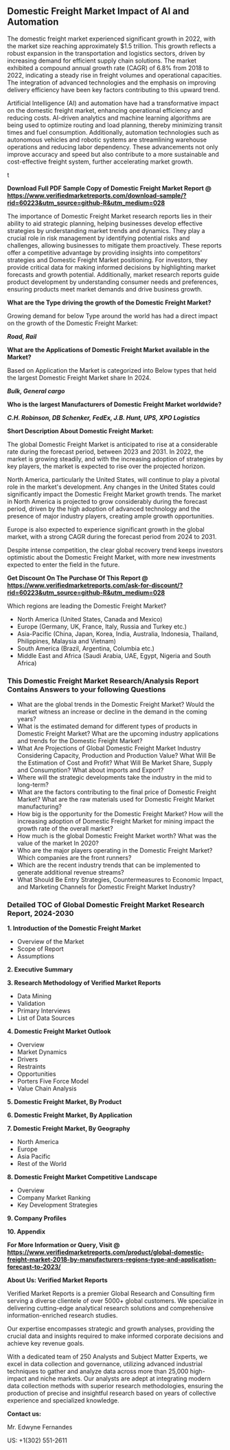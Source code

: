 <h2>Domestic Freight Market Impact of AI and Automation</h2><p>The domestic freight market experienced significant growth in 2022, with the market size reaching approximately $1.5 trillion. This growth reflects a robust expansion in the transportation and logistics sectors, driven by increasing demand for efficient supply chain solutions. The market exhibited a compound annual growth rate (CAGR) of 6.8% from 2018 to 2022, indicating a steady rise in freight volumes and operational capacities. The integration of advanced technologies and the emphasis on improving delivery efficiency have been key factors contributing to this upward trend.</p><p>Artificial Intelligence (AI) and automation have had a transformative impact on the domestic freight market, enhancing operational efficiency and reducing costs. AI-driven analytics and machine learning algorithms are being used to optimize routing and load planning, thereby minimizing transit times and fuel consumption. Additionally, automation technologies such as autonomous vehicles and robotic systems are streamlining warehouse operations and reducing labor dependency. These advancements not only improve accuracy and speed but also contribute to a more sustainable and cost-effective freight system, further accelerating market growth.</p>t</p><p id="" class=""><strong>Download Full PDF Sample Copy of Domestic Freight Market Report @ <a href="https://www.verifiedmarketreports.com/download-sample/?rid=60223&utm_source=github-R&utm_medium=028" target="_blank">https://www.verifiedmarketreports.com/download-sample/?rid=60223&utm_source=github-R&utm_medium=028</a></strong></p><p>The importance of&nbsp;Domestic Freight Market research reports lies in their ability to aid strategic planning, helping businesses develop effective strategies by understanding market trends and dynamics. They play a crucial role in risk management by identifying potential risks and challenges, allowing businesses to mitigate them proactively. These reports offer a competitive advantage by providing insights into competitors' strategies and Domestic Freight Market positioning. For investors, they provide critical data for making informed decisions by highlighting market forecasts and growth potential. Additionally, market research reports guide product development by understanding consumer needs and preferences, ensuring products meet market demands and drive business growth.</p><p><strong>What are the&nbsp;Type driving the growth of the Domestic Freight Market?</strong></p><p id="" class="">Growing demand for below Type around the world has had a direct impact on the growth of the Domestic Freight Market:</p><em><strong>Road, Rail</strong></em></p><strong>What are the&nbsp;Applications&nbsp;of Domestic Freight Market available in the Market?</strong></p><p id="" class="">Based on Application the Market is categorized into Below types that held the largest Domestic Freight Market share In 2024.</p><em><strong>Bulk, General cargo</strong></em></p><strong>Who is the largest Manufacturers of Domestic Freight Market worldwide?</strong></p><p><em><strong>C.H. Robinson, DB Schenker, FedEx, J.B. Hunt, UPS, XPO Logistics</strong></em></p><p id="" class=""><strong>Short Description About Domestic Freight Market:</strong></p><p>The global Domestic Freight Market is anticipated to rise at a considerable rate during the forecast period, between 2023 and 2031. In 2022, the market is growing steadily, and with the increasing adoption of strategies by key players, the market is expected to rise over the projected horizon.</p><p>North America, particularly the United States, will continue to play a pivotal role in the market's development. Any changes in the United States could significantly impact the Domestic Freight Market growth trends. The market in North America is projected to grow considerably during the forecast period, driven by the high adoption of advanced technology and the presence of major industry players, creating ample growth opportunities.</p><p>Europe is also expected to experience significant growth in the global market, with a strong CAGR during the forecast period from 2024 to 2031.</p><p>Despite intense competition, the clear global recovery trend keeps investors optimistic about the Domestic Freight Market, with more new investments expected to enter the field in the future.</p><p id="" class=""><strong>Get Discount On The Purchase Of This Report @ <a href="https://www.verifiedmarketreports.com/ask-for-discount/?rid=60223&utm_source=github-R&utm_medium=028" target="_blank">https://www.verifiedmarketreports.com/ask-for-discount/?rid=60223&utm_source=github-R&utm_medium=028</a></strong></p>Which regions are leading the Domestic Freight Market?</p><ul><li>North America (United States, Canada and Mexico)</li><li>Europe (Germany, UK, France, Italy, Russia and Turkey etc.)</li><li>Asia-Pacific (China, Japan, Korea, India, Australia, Indonesia, Thailand, Philippines, Malaysia and Vietnam)</li><li>South America (Brazil, Argentina, Columbia etc.)</li><li>Middle East and Africa (Saudi Arabia, UAE, Egypt, Nigeria and South Africa)</li></ul><h3 id="" class="">This Domestic Freight Market Research/Analysis Report Contains Answers to your following Questions</h3><ul><li>What are the global trends in the Domestic Freight Market? Would the market witness an increase or decline in the demand in the coming years?</li><li>What is the estimated demand for different types of products in Domestic Freight Market? What are the upcoming industry applications and trends for the Domestic Freight Market?</li><li>What Are Projections of Global Domestic Freight Market Industry Considering Capacity, Production and Production Value? What Will Be the Estimation of Cost and Profit? What Will Be Market Share, Supply and Consumption? What about imports and Export?</li><li>Where will the strategic developments take the industry in the mid to long-term?</li><li>What are the factors contributing to the final price of Domestic Freight Market? What are the raw materials used for Domestic Freight Market manufacturing?</li><li>How big is the opportunity for the Domestic Freight Market? How will the increasing adoption of Domestic Freight Market for mining impact the growth rate of the overall market?</li><li>How much is the global Domestic Freight Market worth? What was the value of the market In 2020?</li><li>Who are the major players operating in the Domestic Freight Market? Which companies are the front runners?</li><li>Which are the recent industry trends that can be implemented to generate additional revenue streams?</li><li>What Should Be Entry Strategies, Countermeasures to Economic Impact, and Marketing Channels for Domestic Freight Market Industry?</li></ul><h3 id="" class="">Detailed TOC of Global Domestic Freight Market Research Report, 2024-2030</h3><p id="" class=""><strong>1. Introduction of the Domestic Freight Market</strong></p><ul><li>Overview of the Market</li><li>Scope of Report</li><li>Assumptions</li></ul><p id="" class=""><strong>2. Executive Summary</strong></p><p id="" class=""><strong>3. Research Methodology of Verified Market Reports</strong></p><ul><li>Data Mining</li><li>Validation</li><li>Primary Interviews</li><li>List of Data Sources</li></ul><p id="" class=""><strong>4. Domestic Freight Market Outlook</strong></p><ul><li>Overview</li><li>Market Dynamics</li><li>Drivers</li><li>Restraints</li><li>Opportunities</li><li>Porters Five Force Model</li><li>Value Chain Analysis</li></ul><p id="" class=""><strong>5. Domestic Freight Market, By Product</strong></p><p id="" class=""><strong>6. Domestic Freight Market, By Application</strong></p><p id="" class=""><strong>7. Domestic Freight Market, By Geography</strong></p><ul><li>North America</li><li>Europe</li><li>Asia Pacific</li><li>Rest of the World</li></ul><p id="" class=""><strong>8. Domestic Freight Market Competitive Landscape</strong></p><ul><li>Overview</li><li>Company Market Ranking</li><li>Key Development Strategies</li></ul><p id="" class=""><strong>9. Company Profiles</strong></p><p id="" class=""><strong>10. Appendix</strong></p><p id="" class=""><strong>For More Information or Query, Visit @ <a href="https://www.verifiedmarketreports.com/product/global-domestic-freight-market-2018-by-manufacturers-regions-type-and-application-forecast-to-2023/" target="_blank">https://www.verifiedmarketreports.com/product/global-domestic-freight-market-2018-by-manufacturers-regions-type-and-application-forecast-to-2023/</a></strong></p><p id="" class=""><strong>About Us: Verified Market Reports</strong></p><p id="" class="">Verified Market Reports is a premier Global Research and Consulting firm serving a diverse clientele of over 5000+ global customers. We specialize in delivering cutting-edge analytical research solutions and comprehensive information-enriched research studies.</p><p id="" class="">Our expertise encompasses strategic and growth analyses, providing the crucial data and insights required to make informed corporate decisions and achieve key revenue goals.</p><p id="" class="">With a dedicated team of 250 Analysts and Subject Matter Experts, we excel in data collection and governance, utilizing advanced industrial techniques to gather and analyze data across more than 25,000 high-impact and niche markets. Our analysts are adept at integrating modern data collection methods with superior research methodologies, ensuring the production of precise and insightful research based on years of collective experience and specialized knowledge.</p><p id="" class=""><strong>Contact us:</strong></p><p id="" class="">Mr. Edwyne Fernandes</p><p id="" class="">US: +1(302) 551-2611</p>